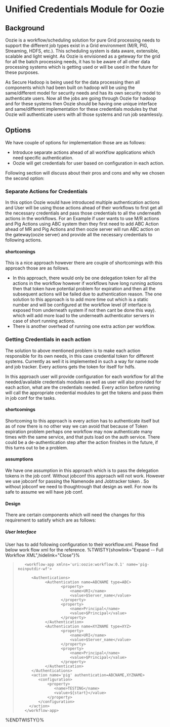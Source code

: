 # Unified Credentials Module for Oozie

## Background

Oozie is a workflow/scheduling solution for pure Grid processing needs to support the different job types exist in a Grid environment (M/R, PIG, Streaming, HDFS, etc.). This scheduling system is data aware, extensible, scalable and light weight. As Oozie is envisioned as a geteway for the grid for all the batch processing needs, it has to be aware of all other data processing systems which is getting used or will be used in the future for these purposes.

As Secure Hadoop is being used for the data processing then all components which had been built on hadoop will be using the same/different model for security needs and has its own security model to authenticate users. Now all the jobs are going through Oozie for hadoop and for these systems then Oozie should be having one unique interface and same/different implementation for these credentials modules by that Oozie will authenticate users with all those systems and run job seamlessly. 


## Options 

We have couple of options for implementation those are as follows:

   * Introduce separate actions ahead of all workflow applications which need specific authentication.
   * Oozie will get credentials for user based on configuration in each action.

Following section will discuss about their pros and cons and why we chosen the second option:

### Separate Actions for Credentials

In this option Oozie would have introduced multiple authentication actions and User will be using those actions ahead of their workflows to first get all the necessary credentials and pass those credentials to all the underneath actions in the workflows.
For an Example if user wants to use M/R actions and Pig Actions using ABC system then they first need to add ABC Action ahead of MR and Pig Actions and then oozie server will run ABC action on the gateway(oozie server) and provide all the necessary credentials to following actions. 

#### shortcomings

This is a nice approach however there are couple of shortcomings with this approach those are as follows.

   * In this approach, there would only be one delegation token for all the actions in the workflow however if workflows have long running actions then that token have potential problem for expiration and then all the subsequent actions will be failed due to authentication reason. The one solution to this approach is to add more time out which is a static number and will be configured at the workflow level (if interface is exposed from underneath system if not then cant be done this way). which will add more load to the underneath authenticator servers in case of short running actions.
   * There is another overhead of running one extra action per workflow.

### Getting Credentials in each action

The solution to above mentioned problem is to make each action responsible for its own needs, in this case credential token for different systems. Currently as well it is implemented in such a way for name node and job tracker. Every actions gets the token for itself for hdfs.

In this approach user will provide configuration for each workflow for all the needed/available credentials modules as well as user will also provided for each action, what are the credentials needed. Every action before running will call the appropriate credential modules to get the tokens and pass them in job conf for the tasks.

#### shortcomings

Shortcoming to this approach is every action has to authenticate itself but as of now there is no other way we can avoid that because of Token expiration problem perhaps one workflow may now authenticate many times with the same service, and that puts load on the auth service. There could be a de-authentication step after the action finishes in the future, if this turns out to be a problem.

#### assumptions

We have one assumption in this approach which is to pass the delegation tokens in the job conf. Without jobconf this approach will not work. However we use jobconf for passing the Namenode and Jobtracker token . So without jobconf we need to thoughtrough that design as well. For now its safe to assume we will have job conf.

#### Design

There are certain components which will need the changes for this requirement to satisfy which are as follows:

##### User Interface

User has to add following configuration to their workflow.xml. Please find below work flow xml for the reference.
%TWISTY{showlink="Expand -- Full Workflow XML",hidelink="Close"}%
<blockquote>
<verbatim>
       
       <workflow-app xmlns='uri:oozie:workflow:0.1' name='pig-noinputdir-wf'>

          <Authentications>
                <Authentication name=ABCNAME type=ABC>
                       <property>    
                           <name>URI</name>
                           <value>$Server_name</value>
                       </property>
                       <property>
                           <name>Principal</name>
                           <value>$Principal</value>
                       </property>
                </Authentication>  
                <Authentication name=XYZNAME type=XYZ>
                       <property>    
                           <name>URI</name>
                           <value>$Server_name</value>
                       </property>
                       <property>
                           <name>Principal</name>
                           <value>$Principal</value>
                       </property>
                </Authentication>  
          </Authentications>  
          <action name='pig' authentication=ABCNAME,XYZNAME>
             <configuration>
                 <property>
                    <name>TESTING</name>
                    <value>${start}</value>
                 </property>
             </configuration>
         </action>
       </workflow-app>

</verbatim>
</blockquote>
%ENDTWISTY{}%